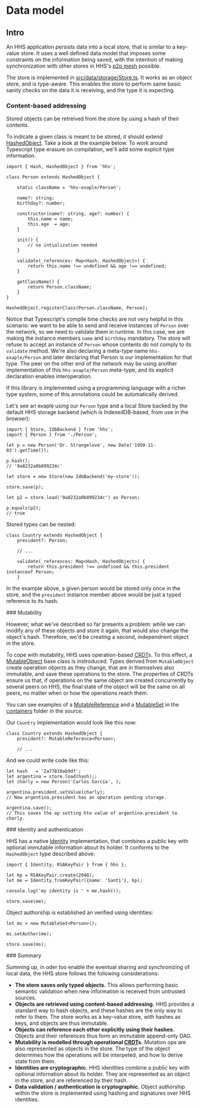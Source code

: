# Data model

## Intro

An HHS application persists data into a local store, that is similar to a key-value store. It uses a well defined data model that imposes some constraints on the information being saved, with the intention of making synchronization with other stores in HHS's [p2p mesh](https://github.com/hyperhyperspace/hyperhyperspace-core/blob/master/MESH.md) possible. 

The store is implemented in [src/data/storage/Store.ts](https://github.com/hyperhyperspace/hyperhyperspace-core/blob/master/src/data/storage/Store.ts). It works as an object store, and is type-aware. This enables the store to perform same basic sanity checks on the data it is receiving, and the type it is expecting. 

### Content-based addressing

Stored objects can be retreived from the store by using a hash of their contents. 

To indicate a given class is meant to be stored, it should extend [HashedObject](https://github.com/hyperhyperspace/hyperhyperspace-core/blob/master/src/data/model/HashedObject.ts). Take a look at the example below. To work around Typescript type erasure on compilation, we'll add some explicit type information.

```
import { Hash, HashedObject } from 'hhs';

class Person extends HashedObject {

    static className = 'hhs-exaple/Person';

    name?: string;
    birthday?: number;

    constructor(name?: string, age?: number) {
        this.name = name;
        this.age  = age;
    }

    init() {
        // no intialization needed
    }

    validate(_references: Map<Hash, HashedObject>) {
        return this.name !== undefined && age !== undefined;
    }

    getClassName() {
        return Person.className;
    }
}

HashedObject.registerClass(Person.className, Person);
```

Notice that Typescript's compile time checks are not very helpful in this scenario: we want to be able to send and receive instances of ```Person``` over the network, so we need to validate them in runtime. In this case, we are making the instance members ```name``` and ```birthday``` mandatory. The store will refuse to accept an instance of ```Person``` whose contents do not comply to its ```validate``` method. We're also declaring a meta-type name ```hhs-exaple/Person``` and later declaring that Person is our implementation for that type. The peer on the other end of the network may be using another implementation of this ```hhs-exaple/Person``` meta-type, and its explicit declaration enables interoperation.

If this library is implemented using a programming language with a richer type system, some of this annotations could be automatically derived.

Let's see an exaple using our ```Person``` type and a local Store backed by the default HHS storage backend (which is IndexedDB-based, from use in the browser):

```
import { Store, IdbBackend } from 'hhs';
import { Person } from './Person';

let p = new Person('Dr. Strangelove', new Date('1950-11-03').getTime());

p.hash();
// '9a8232a0b899234c'

let store = new Store(new IdbBackend('my-store'));

store.save(p);

let p2 = store.load('9a8232a0b899234c') as Person;

p.equals(p2);
// true
```

Stored types can be nested:

```
class Country extends HashedObject {
    president?: Person;

    // ...

    validate(_references: Map<Hash, HashedObject>) {
        return this.president !== undefined && this.president instanceof Person;
    }
```

In the example above, a given person would be stored only once in the store, and the ```president``` instance member above would be just a typed reference to its hash.

### Mutability

However, what we've described so far presents a problem: while we can modify any of these objects and store it again, that would also change the object's hash. Therefore, we'd be creating a second, independnent object in the store.

To cope with mutability, HHS uses operation-based [CRDT](https://crdt.tech/)s. To this effect, a [MutableObject](https://github.com/hyperhyperspace/hyperhyperspace-core/blob/master/src/data/model/MutableObject.ts) base class is instroduced. Types derived from ```MutableObject``` create operation objects as they change, that are in themselves also immutable, and save these operations to the store. The properties of CRDTs ensure us that, if operations on the same object are created concurrently by several peers on HHS, the final state of the object will be the same on all peers, no matter when or how the operations reach them.

You can see examples of a [MutableReference](https://github.com/hyperhyperspace/hyperhyperspace-core/blob/master/src/data/containers/MutableReference.ts) and a [MutableSet](https://github.com/hyperhyperspace/hyperhyperspace-core/blob/master/src/data/containers/MutableSet.ts) in the [containers](https://github.com/hyperhyperspace/hyperhyperspace-core/blob/master/src/data/containers/) folder in the source.

Our ```Country``` implementation would look like this now:

```
class Country extends HashedObject {
    president?: MutableReference<Person>;

    // ...
```

And we could write code like this:

```
let hash   = '2a77810ab9df';
let argentina = store.load(hash);;
let charly = new Person('Carlos García', );

argentina.president.setValue(charly);
// Now argentina.president has an operation pending storage.

argentina.save();
// This saves the op setting hte value of argentina.president to charly.
```

### Identity and authentication

HHS has a native [Identity](https://github.com/hyperhyperspace/hyperhyperspace-core/blob/master/src/data/identity/Identity.ts) implementation, that combines a public key with optional immutable information about its holder. It conforms to the ```HashedObject``` type described above:

```
import { Identity, RSAKeyPair } from { hhs };

let kp = RSAKeyPair.create(2048);
let me = Identity.fromKeyPair({name: 'Santi'}, kp);

console.log('my identity is ' + me.hash());

store.save(me);

```

Object authorship is established an verified using identities:

```
let ms = new MutableSet<Person>();

ms.setAuthor(me);

store.save(ms);
```

### Summary

Summing up, in oder too enable the eventual sharing and synchronizing of local data, the HHS store follows the following considerations:

 - **The store saves only typed objects.** This allows performing basic semantic validation when new information is received from untrusted sources.
 - **Objects are retrieved using content-based addressing.** HHS provides a standard way to hash objects, and these hashes are the only way to refer to them. The store works as a key-value store, with hashes as keys, and objects are thus immutable.
 - **Objects can reference each other explicitly using their hashes.** Objects and their references thus form an immutable append-only DAG.
 - **Mutability is modelled through operational [CRDT](https://crdt.tech/)s.** Mutation ops are also represented as objects in the store. The type of the object determines how the operations will be interpeted, and how to derive state from them. 
 - **Identities are cryptographic.** HHS identities combine a public key with optional infornation about its holder. They are represented as an object in the store, and are referenced by their hash.
 - **Data validation / authentication is cryptographic.** Object authorship within the store is implemented using hashing and signatures over HHS identities.